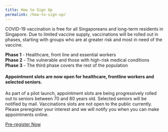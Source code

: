 ```yaml
---
title: How to Sign Up
permalink: /how-to-sign-up/
---
```


COVID-19 vaccination is free for all Singaporeans and long-term residents in Singapore.
Due to limited vaccine supply, vaccinations will be rolled out in phases, starting with groups who are at greater risk and most in need of the vaccine.

**Phase 1** - Healthcare, front line and essential workers <br/>
**Phase 2** - The vulnerable and those with high-risk medical conditions <br/>
**Phase 3** - The third phase covers the rest of the population

#### **Appointment slots are now open for healthcare, frontline workers and selected seniors.**

As part of a pilot launch, appointment slots are being progressively rolled out to seniors between 70 and 80 years old. Selected seniors will be notified by mail. Vaccinations slots are not open to the public currently. Please preregister your interest and we will notify you when you can make appointments online.

<a href="https://preregister.vaccine.gov.sg/" class="bp-button is-secondary is-uppercase" target="_blank">Pre-register Now</a>
